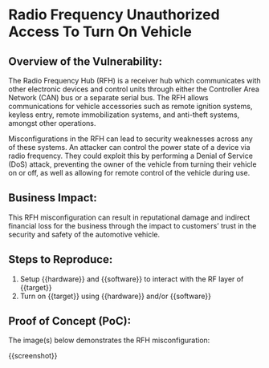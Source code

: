 # Radio Frequency Unauthorized Access To Turn On Vehicle

## Overview of the Vulnerability:

The Radio Frequency Hub (RFH) is a receiver hub which communicates with other electronic devices and control units through either the Controller Area Network (CAN) bus or a separate serial bus. The RFH allows communications for vehicle accessories such as remote ignition systems, keyless entry, remote immobilization systems, and anti-theft systems, amongst other operations.

Misconfigurations in the RFH can lead to security weaknesses across any of these systems. An attacker can control the power state of a device via radio frequency. They could exploit this by performing a Denial of Service (DoS) attack, preventing the owner of the vehicle from turning their vehicle on or off, as well as allowing for remote control of the vehicle during use.

## Business Impact:

This RFH misconfiguration can result in reputational damage and indirect financial loss for the business through the impact to customers’ trust in the security and safety of the automotive vehicle.

## Steps to Reproduce:

1. Setup {{hardware}} and {{software}} to interact with the RF layer of {{target}}
1. Turn on {{target}} using {{hardware}} and/or {{software}}

## Proof of Concept (PoC):

The image(s) below demonstrates the RFH misconfiguration:

{{screenshot}}
